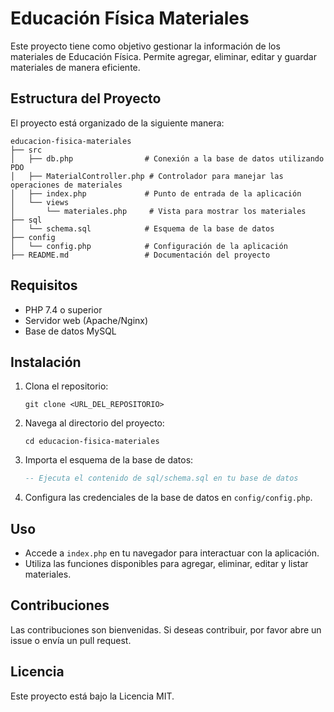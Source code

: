# Educación Física Materiales

Este proyecto tiene como objetivo gestionar la información de los materiales de Educación Física. Permite agregar, eliminar, editar y guardar materiales de manera eficiente.

## Estructura del Proyecto

El proyecto está organizado de la siguiente manera:

```
educacion-fisica-materiales
├── src
│   ├── db.php                # Conexión a la base de datos utilizando PDO
│   ├── MaterialController.php # Controlador para manejar las operaciones de materiales
│   ├── index.php             # Punto de entrada de la aplicación
│   └── views
│       └── materiales.php     # Vista para mostrar los materiales
├── sql
│   └── schema.sql            # Esquema de la base de datos
├── config
│   └── config.php            # Configuración de la aplicación
├── README.md                 # Documentación del proyecto
```

## Requisitos

- PHP 7.4 o superior
- Servidor web (Apache/Nginx)
- Base de datos MySQL

## Instalación

1. Clona el repositorio:
   ```
   git clone <URL_DEL_REPOSITORIO>
   ```

2. Navega al directorio del proyecto:
   ```
   cd educacion-fisica-materiales
   ```

3. Importa el esquema de la base de datos:
   ```sql
   -- Ejecuta el contenido de sql/schema.sql en tu base de datos
   ```

4. Configura las credenciales de la base de datos en `config/config.php`.

## Uso

- Accede a `index.php` en tu navegador para interactuar con la aplicación.
- Utiliza las funciones disponibles para agregar, eliminar, editar y listar materiales.

## Contribuciones

Las contribuciones son bienvenidas. Si deseas contribuir, por favor abre un issue o envía un pull request.

## Licencia

Este proyecto está bajo la Licencia MIT.